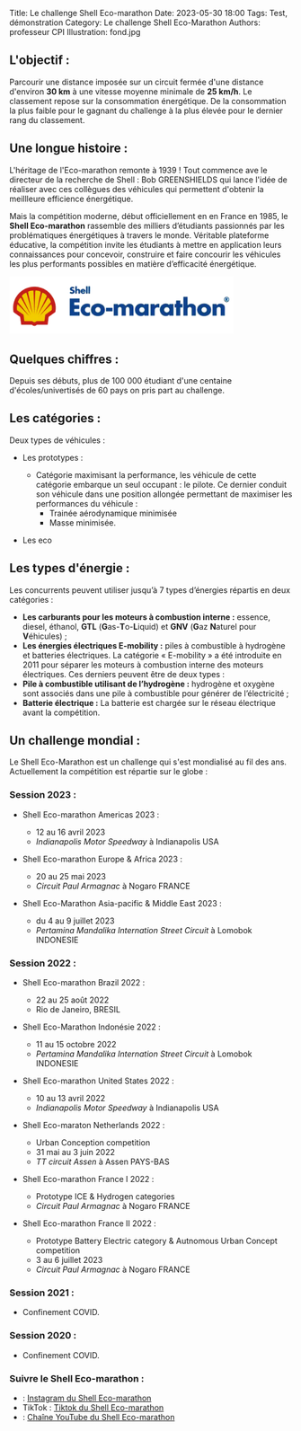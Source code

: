 Title: Le challenge Shell Eco-marathon
Date: 2023-05-30 18:00
Tags: Test, démonstration
Category: Le challenge Shell Eco-Marathon
Authors: professeur CPI
Illustration: fond.jpg

## L'objectif :
Parcourir une distance imposée sur un circuit fermée d'une distance d'environ **30 km** à une vitesse moyenne minimale de **25 km/h**. Le classement repose sur la consommation énergétique. De la consommation la plus faible pour le gagnant du challenge à la plus élevée pour le dernier rang du classement.


## Une longue histoire :
L'héritage de l'Eco-marathon remonte à 1939 ! Tout commence ave le directeur de la recherche de Shell : Bob GREENSHIELDS qui lance l'idée de réaliser avec ces collègues des véhicules qui permettent d'obtenir la meillleure efficience énergétique.

Mais la compétition moderne, début officiellement en en France en 1985, le **Shell Eco-marathon** rassemble des milliers d’étudiants passionnés par les problématiques énergétiques à travers le monde. Véritable plateforme éducative, la compétition invite les étudiants à mettre en application leurs connaissances pour concevoir, construire et faire concourir les véhicules les plus performants possibles en matière d’efficacité énergétique.

<img src="../images/Logo_Shell_Eco-marathon.png" width="400" alt="Logo du Shell Eco-marathon">

## Quelques chiffres :
Depuis ses débuts, plus de 100 000 étudiant d'une centaine d'écoles/univertisés de 60 pays on pris part au challenge.


## Les catégories :

Deux types de véhicules :
- Les prototypes :
    - Catégorie maximisant la performance, les véhicule de cette catégorie embarque un seul occupant : le pilote. Ce dernier conduit son véhicule dans une position allongée permettant de maximiser les performances du véhicule :
        - Trainée aérodynamique minimisée
        - Masse minimisée.

- Les eco

## Les types d'énergie :
Les concurrents peuvent utiliser jusqu’à 7 types d’énergies répartis en deux catégories :
- **Les carburants pour les moteurs à combustion interne :** essence, diesel, éthanol, **GTL** (**G**as-**T**o-**L**iquid) et **GNV** (**G**az **N**aturel pour **V**éhicules) ;
- **Les énergies électriques E-mobility :**  piles à combustible à hydrogène et batteries électriques.
La catégorie « E-mobility » a été introduite en 2011 pour séparer les moteurs à combustion interne des moteurs électriques. Ces derniers peuvent être de deux types :
- **Pile à combustible utilisant de l’hydrogène :** hydrogène et oxygène sont associés dans une pile à combustible pour générer de l’électricité ;
- **Batterie électrique :** La batterie est chargée sur le réseau électrique avant la compétition.


## Un challenge mondial :
Le Shell Eco-Marathon est un challenge qui s'est mondialisé au fil des ans. Actuellement la compétition est répartie sur le globe :

### Session 2023 :
- Shell Eco-marathon Americas 2023 :
    - 12 au 16 avril 2023
    - *Indianapolis Motor Speedway* à Indianapolis USA

- Shell Eco-marathon Europe & Africa 2023 :
    - 20 au 25 mai 2023
    - *Circuit Paul Armagnac* à Nogaro FRANCE

- Shell Eco-Marathon Asia-pacific & Middle East 2023 :
     - du 4 au 9 juillet 2023
     - *Pertamina Mandalika Internation Street Circuit* à Lomobok INDONESIE


### Session 2022 :

- Shell Eco-marathon Brazil 2022 :
    - 22 au 25 août 2022
    - Rio de Janeiro, BRESIL

- Shell Eco-Marathon Indonésie 2022 :
    - 11 au 15 octobre 2022
    - *Pertamina Mandalika Internation Street Circuit* à Lomobok INDONESIE

- Shell Eco-marathon United States 2022 :
    - 10 au 13 avril 2022
    - *Indianapolis Motor Speedway* à Indianapolis USA

- Shell Eco-maraton Netherlands 2022 :
    - Urban Conception competition
    - 31 mai au 3 juin 2022
    - *TT circuit Assen* à Assen PAYS-BAS

- Shell Eco-marathon France I 2022 :
    - Prototype ICE & Hydrogen categories
    - *Circuit Paul Armagnac* à Nogaro FRANCE

- Shell Eco-marathon France II 2022 :
    - Prototype Battery Electric category & Autnomous Urban Concept competition
    - 3 au 6 juillet 2023
    - *Circuit Paul Armagnac* à Nogaro FRANCE


### Session 2021 :
- Confinement COVID.

### Session 2020 :

- Confinement COVID.



### Suivre le Shell Eco-marathon :

- <i class="fa fa-instagram fa-lg"></i> : [Instagram du Shell Eco-marathon](https://www.instagram.com/shell_ecomarathon)
- <i class="fa fa-tiktok"></i>TikTok : [Tiktok du Shell Eco-marathon](https://www.tiktok.com/@shell_ecomarathon)
- <i class="fa fa-youtube-play fa-lg"></i> : [Chaîne YouTube du Shell Eco-marathon](https://www.youtube.com/user/Shell)


